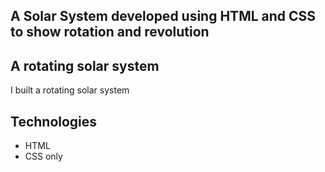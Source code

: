 ## A Solar System developed using HTML and CSS to show rotation and revolution 

## A rotating solar system
I built a rotating solar system 

## Technologies

- HTML
- CSS only
